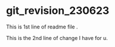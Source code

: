 # git_revision_230623
This is 1st line of readme file .

This is the 2nd line of change I have for u.
